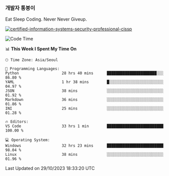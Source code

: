 ### 개발자 통붕이
Eat Sleep Coding.
Never Never Giveup.

[![certified-information-systems-security-professional-cissp](https://user-images.githubusercontent.com/44606727/157613689-acd84ec6-5f8f-4e79-89d9-a8d51f033634.png)](https://www.credly.com/badges/f394a010-85a0-450b-9136-8043af01d71c/public_url)

<!--START_SECTION:waka-->
![Code Time](http://img.shields.io/badge/Code%20Time-1%2C987%20hrs%2042%20mins-blue)

📊 **This Week I Spent My Time On** 

```text
🕑︎ Time Zone: Asia/Seoul

💬 Programming Languages: 
Python                   28 hrs 40 mins      ██████████████████████░░░   86.80 % 
YAML                     1 hr 38 mins        █░░░░░░░░░░░░░░░░░░░░░░░░   04.97 % 
JSON                     38 mins             ░░░░░░░░░░░░░░░░░░░░░░░░░   01.92 % 
Markdown                 36 mins             ░░░░░░░░░░░░░░░░░░░░░░░░░   01.86 % 
INI                      25 mins             ░░░░░░░░░░░░░░░░░░░░░░░░░   01.28 % 

🔥 Editors: 
VS Code                  33 hrs 1 min        █████████████████████████   100.00 % 

💻 Operating System: 
Windows                  32 hrs 23 mins      █████████████████████████   98.04 % 
Linux                    38 mins             ░░░░░░░░░░░░░░░░░░░░░░░░░   01.96 % 
```


 Last Updated on 29/10/2023 18:33:20 UTC
<!--END_SECTION:waka-->
